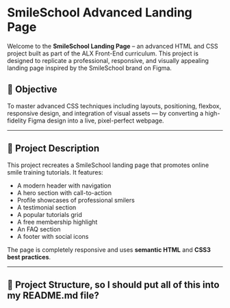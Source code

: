 # SmileSchool Advanced Landing Page

Welcome to the **SmileSchool Landing Page** – an advanced HTML and CSS project built as part of the ALX Front-End curriculum. This project is designed to replicate a professional, responsive, and visually appealing landing page inspired by the SmileSchool brand on Figma.

## 🎯 Objective

To master advanced CSS techniques including layouts, positioning, flexbox, responsive design, and integration of visual assets — by converting a high-fidelity Figma design into a live, pixel-perfect webpage.

---

## 📄 Project Description

This project recreates a SmileSchool landing page that promotes online smile training tutorials. It features:

- A modern header with navigation
- A hero section with call-to-action
- Profile showcases of professional smilers
- A testimonial section
- A popular tutorials grid
- A free membership highlight
- An FAQ section
- A footer with social icons

The page is completely responsive and uses **semantic HTML** and **CSS3 best practices**.

---

## 📁 Project Structure, so I should put all of this into my README.md file? 